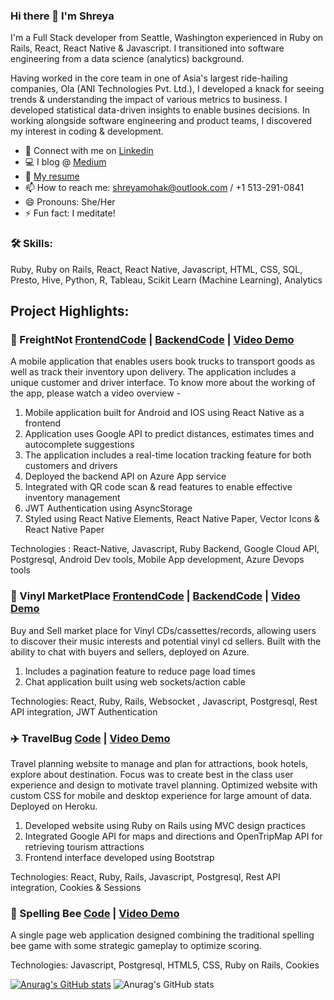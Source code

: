 ### Hi there 👋 I'm Shreya

I'm a Full Stack developer from Seattle, Washington experienced in Ruby on Rails, React, React Native & Javascript. I transitioned into software engineering from a data science (analytics) background.

Having worked in the core team in one of Asia's largest ride-hailing companies, Ola (ANI Technologies Pvt. Ltd.), I developed a knack for seeing trends & understanding the impact of various metrics to business. I developed statistical data-driven insights to enable busines decisions. In working alongside software engineering and product teams, I discovered my interest in coding & development.
<!--
**shreya-sridhar/shreya-sridhar** is a ✨ _special_ ✨ repository because its `README.md` (this file) appears on your GitHub profile.
-->
- 💬 Connect with me on [Linkedin](https://www.linkedin.com/in/shreyasridhariitb/)
- 💻 I blog @ [Medium](https://shreyasridhar1109.medium.com/)
- 📃 [My resume](https://shreyastorage.blob.core.windows.net/shreyasridhariitbresume/shreya_iitb_resume.pdf) 
- 📫 How to reach me: shreyamohak@outlook.com / +1 513-291-0841
- 😄 Pronouns: She/Her
- ⚡ Fun fact: I meditate!

### 🛠️ Skills:

Ruby, Ruby on Rails, React, React Native, Javascript, HTML, CSS, SQL, Presto, Hive, Python, R, Tableau, Scikit Learn (Machine Learning), Analytics

## Project Highlights:

### 🚚 FreightNot  [FrontendCode](https://github.com/shreya-sridhar/FreightApp) | [BackendCode](https://github.com/shreya-sridhar/frieghtbackend) | [Video Demo]() 

A mobile application that enables users book trucks to transport goods as well as track their inventory upon delivery. The application includes a unique customer and driver interface. To know more about the working of the app, please watch a video overview - 

1. Mobile application built for Android and IOS using React Native as a frontend
2. Application uses Google API to predict distances, estimates times and autocomplete suggestions
3. The application includes a real-time location tracking feature for both customers and drivers
4. Deployed the backend API on Azure App service 
5. Integrated with QR code scan & read features to enable effective inventory management
6. JWT Authentication using AsyncStorage
7. Styled using React Native Elements, React Native Paper, Vector Icons & React Native Paper

Technologies : React-Native, Javascript, Ruby Backend, Google Cloud API,
Postgresql, Android Dev tools, Mobile App development, Azure Devops tools

### 🎵 Vinyl MarketPlace [FrontendCode](https://github.com/shreya-sridhar/vinyl-mp-frontend) | [BackendCode](https://github.com/AlenaTrushnikova/vinyl-mp-backend) | [Video Demo]() 

Buy and Sell market place for Vinyl CDs/cassettes/records, allowing users to discover their music interests and potential vinyl cd sellers. Built with the ability to chat with buyers and sellers, deployed on Azure.

1. Includes a pagination feature to reduce page load times 
2. Chat application built using web sockets/action cable 

Technologies: React, Ruby, Rails, Websocket , Javascript, Postgresql, Rest API
integration, JWT Authentication

### ✈️ TravelBug [Code](https://github.com/shreya-sridhar/travel_itinerary_maker) | [Video Demo]() 

Travel planning website to manage and plan for attractions, book hotels, explore about destination. Focus was to create best in the class user experience and design to motivate travel planning. Optimized website with custom CSS for mobile and desktop experience for large amount of data. Deployed on Heroku.

1. Developed website using Ruby on Rails using MVC design practices
2. Integrated Google API for maps and directions and OpenTripMap API for retrieving tourism attractions
3. Frontend interface developed using Bootstrap

Technologies: React, Ruby, Rails, Javascript, Postgresql, Rest API integration, Cookies & Sessions

### 🐝 Spelling Bee [Code](https://github.com/danajackson2/spelling-bee) | [Video Demo]()

A single page web application designed combining the traditional spelling bee game with some strategic gameplay to optimize scoring. 

Technologies: Javascript, Postgresql, HTML5, CSS, Ruby on Rails, Cookies

[![Anurag's GitHub stats](https://github-readme-stats.vercel.app/api?username=shreya-sridhar?theme=radical)](https://github.com/anuraghazra/github-readme-stats)
![Anurag's GitHub stats](https://github-readme-stats.vercel.app/api?username=shreya-sridhar&show_icons=true?theme=radical)

